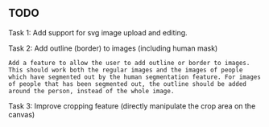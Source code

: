 ## TODO

Task 1: Add support for svg image upload and editing.

Task 2: Add outline (border) to images (including human mask)

```
Add a feature to allow the user to add outline or border to images. This should work both the regular images and the images of people which have segmented out by the human segmentation feature. For images of people that has been segmented out, the outline should be added around the person, instead of the whole image.
```

Task 3: Improve cropping feature (directly manipulate the crop area on the canvas)
